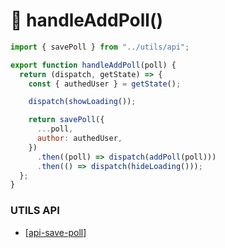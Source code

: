 # 🔺 handleAddPoll()

```js
import { savePoll } from "../utils/api";

export function handleAddPoll(poll) {
  return (dispatch, getState) => {
    const { authedUser } = getState();

    dispatch(showLoading());

    return savePoll({
      ...poll,
      author: authedUser,
    })
      .then((poll) => dispatch(addPoll(poll)))
      .then(() => dispatch(hideLoading()));
  };
}
```

### UTILS API

- [[api-save-poll]]

[//begin]: # "Autogenerated link references for markdown compatibility"
[api-save-poll]: ../../utils/api/api-save-poll "⚛ savePoll()"
[//end]: # "Autogenerated link references"
